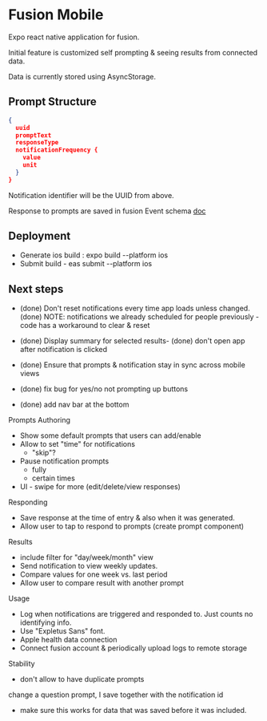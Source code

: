 # Fusion Mobile

Expo react native application for fusion.

Initial feature is customized self prompting & seeing results from connected data.

Data is currently stored using AsyncStorage.

## Prompt Structure

```json
{
  uuid
  promptText
  responseType
  notificationFrequency {
    value
    unit
  }
}
```

Notification identifier will be the UUID from above.

Response to prompts are saved in fusion Event schema [doc](../README.md)

## Deployment

- Generate ios build : expo build --platform ios
- Submit build - eas submit --platform ios

## Next steps

- (done) Don't reset notifications every time app loads unless changed.
  (done) NOTE: notifications we already scheduled for people previously - code has a workaround to clear & reset

- (done) Display summary for selected results- (done) don't open app after notification is clicked
- (done) Ensure that prompts & notification stay in sync across mobile views
- (done) fix bug for yes/no not prompting up buttons
- (done) add nav bar at the bottom <Prompts><Account>

Prompts
Authoring

- Show some default prompts that users can add/enable
- Allow to set "time" for notifications
  - "skip"?
- Pause notification prompts
  - fully
  - certain times
- UI - swipe for more (edit/delete/view responses)

Responding

- Save response at the time of entry & also when it was generated.
- Allow user to tap to respond to prompts (create prompt component)

Results

- include filter for "day/week/month" view
- Send notification to view weekly updates.
- Compare values for one week vs. last period
- Allow user to compare result with another prompt

Usage

- Log when notifications are triggered and responded to. Just counts no identifying info.
- Use "Expletus Sans" font.
- Apple health data connection
- Connect fusion account & periodically upload logs to remote storage

Stability

- don't allow to have duplicate prompts

change a question prompt, I save together with the notification id

- make sure this works for data that was saved before it was included.

